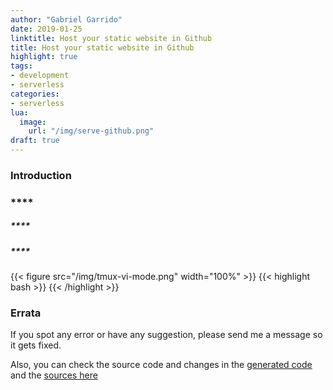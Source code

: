 ```yaml
---
author: "Gabriel Garrido"
date: 2019-01-25
linktitle: Host your static website in Github
title: Host your static website in Github
highlight: true
tags:
- development
- serverless
categories:
- serverless
lua:
  image:
    url: "/img/serve-github.png"
draft: true
---
```


### **Introduction**

### ****

##### ****

##### ****
{{< figure src="/img/tmux-vi-mode.png" width="100%" >}}
{{< highlight bash >}}
{{< /highlight >}}

### Errata
If you spot any error or have any suggestion, please send me a message so it gets fixed.

Also, you can check the source code and changes in the [generated code](https://github.com/kainlite/kainlite.github.io) and the [sources here](https://github.com/kainlite/blog)

